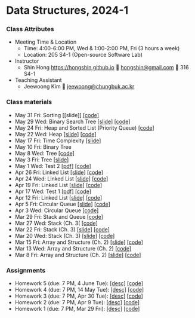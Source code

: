 # Data Structures, 2024-1 #

### Class Attributes ###
* Meeting Time & Location
	- Time: 4:00-6:00 PM, Wed & 1:00-2:00 PM, Fri (3 hours a week)
	- Location: 205 S4-1 (Open-source Software Lab)
* Instructor
	- Shin Hong https://hongshin.github.io :e-mail: hongshin@gmail.com :door: 316 S4-1
* Teaching Assistant
	- Jeewoong Kim :e-mail: jeewoong@chungbuk.ac.kr



### Class materials ###
* May 31 Fri: Sorting [\[slide\]] [\[code\]](code/May31)
* May 29 Wed: Binary Search Tree [\[slide\]](notes/ch5-bstree.pdf) [\[code\]](code/May29)
* May 24 Fri: Heap and Sorted List (Priority Queue) [\[code\]](code/May24)
* May 22 Wed: Heap [\[slide\]](notes/ch5-heap.pdf) [\[code\]](code/May22) 
* May 17 Fri: Time Complexity [\[slide\]](notes/ch1-algorithm.pdf)
* May 10 Fri: Binary Tree
* May 8 Wed: Tree [\[code\]](code/May08)
* May 3 Fri: Tree [\[slide\]](notes/ch5-tree.pdf)
* May 1 Wed: Test 2 [\[pdf\]](test/test1.pdf) [\[code\]](test/test2)
* Apr 26 Fri: Linked List [\[slide\]](notes/ch4-llist.pdf) [\[code\]](code/Apr26)
* Apr 24 Wed: Linked List [\[slide\]](notes/ch4-llist.pdf) [\[code\]](code/Apr24)
* Apr 19 Fri: Linked List [\[slide\]](notes/ch4-llist.pdf) [\[code\]](code/Apr19) 
* Apr 17 Wed: Test 1 [\[pdf\]](test/test1.pdf) [\[code\]](test/test1)
* Apr 12 Fri: Linked List [\[slide\]](notes/ch4-llist.pdf) [\[code\]](code/Apr12)
* Apr 5 Fri: Circular Queue [\[slide\]](notes/ch3-queue-r2.pdf) [\[code\]](code/Apr5)
* Apr 3 Wed: Circular Queue [\[code\]](code/Apr3)
* Mar 29 Fri: Stack and Queue [\[code\]](code/Mar29)
* Mar 27 Wed: Stack (Ch. 3( [\[code\]](code/Mar27)
* Mar 22 Fri: Stack (Ch. 3) [\[slide\]](notes/ch3-stack-r1.pdf) [\[code\]](code/Mar22)
* Mar 20 Wed: Stack (Ch. 3) [\[slide\]](notes/ch3-stack.pdf) [\[code\]](code/Mar20) 
* Mar 15 Fri: Array and Structure (Ch. 2) [\[slide\]](notes/ch2-r2.pdf) [\[code\]](code/Mar15)
* Mar 13 Wed: Array and Structure (Ch. 2) [\[code\]](code/Mar13)
* Mar 8 Fri: Array and Structure (Ch. 2) [\[slide\]](notes/ch2.pdf) [\[code\]](code/Mar8)

### Assignments ###
* Homework 5 (due: 7 PM, 4 June Tue): [\[desc\]](assignments/homework5/homework5.pdf) [\[code\]](assignments/homework5)
* Homework 4 (due: 7 PM, 14 May Tue): [\[desc\]](assignments/homework4/homework4.pdf) [\[code\]](assignments/homework4)
* Homework 3 (due: 7 PM, Apr 30 Tue): [\[desc\]](assignments/homework3/homework3.pdf) [\[code\]](assignments/homework3)
* Homework 2 (due: 7 PM, Apr 9 Tue): [\[desc\]](assignments/homework2/homework2.pdf) [\[code\]](assignments/homework2)
* Homework 1 (due: 7 PM, Mar 29 Fri): [\[desc\]](assignments/homework1/homework1.pdf) [\[code\]](assignments/homework1/poly.c)

